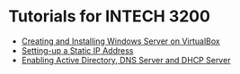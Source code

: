 # Tutorials for INTECH 3200

* [Creating and Installing Windows Server on VirtualBox](installing.md)
* [Setting-up a Static IP Address](static-ip.md)
* [Enabling Active Directory, DNS Server and DHCP Server](enabling-features.md)
